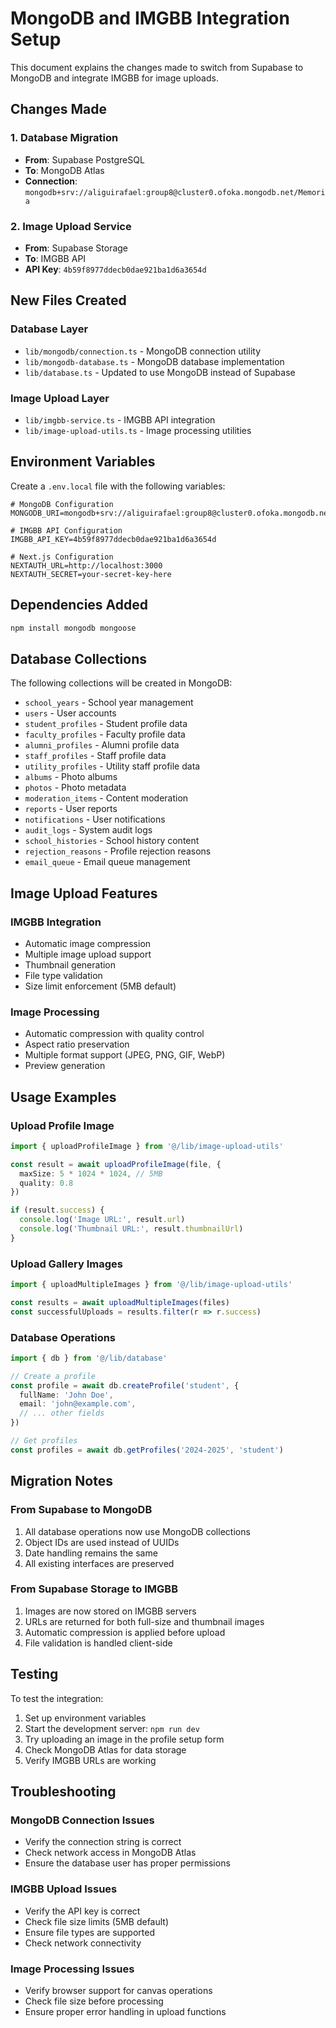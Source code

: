 # MongoDB and IMGBB Integration Setup

This document explains the changes made to switch from Supabase to MongoDB and integrate IMGBB for image uploads.

## Changes Made

### 1. Database Migration
- **From**: Supabase PostgreSQL
- **To**: MongoDB Atlas
- **Connection**: `mongodb+srv://aliguirafael:group8@cluster0.ofoka.mongodb.net/Memoria`

### 2. Image Upload Service
- **From**: Supabase Storage
- **To**: IMGBB API
- **API Key**: `4b59f8977ddecb0dae921ba1d6a3654d`

## New Files Created

### Database Layer
- `lib/mongodb/connection.ts` - MongoDB connection utility
- `lib/mongodb-database.ts` - MongoDB database implementation
- `lib/database.ts` - Updated to use MongoDB instead of Supabase

### Image Upload Layer
- `lib/imgbb-service.ts` - IMGBB API integration
- `lib/image-upload-utils.ts` - Image processing utilities

## Environment Variables

Create a `.env.local` file with the following variables:

```env
# MongoDB Configuration
MONGODB_URI=mongodb+srv://aliguirafael:group8@cluster0.ofoka.mongodb.net/Memoria

# IMGBB API Configuration
IMGBB_API_KEY=4b59f8977ddecb0dae921ba1d6a3654d

# Next.js Configuration
NEXTAUTH_URL=http://localhost:3000
NEXTAUTH_SECRET=your-secret-key-here
```

## Dependencies Added

```bash
npm install mongodb mongoose
```

## Database Collections

The following collections will be created in MongoDB:

- `school_years` - School year management
- `users` - User accounts
- `student_profiles` - Student profile data
- `faculty_profiles` - Faculty profile data
- `alumni_profiles` - Alumni profile data
- `staff_profiles` - Staff profile data
- `utility_profiles` - Utility staff profile data
- `albums` - Photo albums
- `photos` - Photo metadata
- `moderation_items` - Content moderation
- `reports` - User reports
- `notifications` - User notifications
- `audit_logs` - System audit logs
- `school_histories` - School history content
- `rejection_reasons` - Profile rejection reasons
- `email_queue` - Email queue management

## Image Upload Features

### IMGBB Integration
- Automatic image compression
- Multiple image upload support
- Thumbnail generation
- File type validation
- Size limit enforcement (5MB default)

### Image Processing
- Automatic compression with quality control
- Aspect ratio preservation
- Multiple format support (JPEG, PNG, GIF, WebP)
- Preview generation

## Usage Examples

### Upload Profile Image
```typescript
import { uploadProfileImage } from '@/lib/image-upload-utils'

const result = await uploadProfileImage(file, {
  maxSize: 5 * 1024 * 1024, // 5MB
  quality: 0.8
})

if (result.success) {
  console.log('Image URL:', result.url)
  console.log('Thumbnail URL:', result.thumbnailUrl)
}
```

### Upload Gallery Images
```typescript
import { uploadMultipleImages } from '@/lib/image-upload-utils'

const results = await uploadMultipleImages(files)
const successfulUploads = results.filter(r => r.success)
```

### Database Operations
```typescript
import { db } from '@/lib/database'

// Create a profile
const profile = await db.createProfile('student', {
  fullName: 'John Doe',
  email: 'john@example.com',
  // ... other fields
})

// Get profiles
const profiles = await db.getProfiles('2024-2025', 'student')
```

## Migration Notes

### From Supabase to MongoDB
1. All database operations now use MongoDB collections
2. Object IDs are used instead of UUIDs
3. Date handling remains the same
4. All existing interfaces are preserved

### From Supabase Storage to IMGBB
1. Images are now stored on IMGBB servers
2. URLs are returned for both full-size and thumbnail images
3. Automatic compression is applied before upload
4. File validation is handled client-side

## Testing

To test the integration:

1. Set up environment variables
2. Start the development server: `npm run dev`
3. Try uploading an image in the profile setup form
4. Check MongoDB Atlas for data storage
5. Verify IMGBB URLs are working

## Troubleshooting

### MongoDB Connection Issues
- Verify the connection string is correct
- Check network access in MongoDB Atlas
- Ensure the database user has proper permissions

### IMGBB Upload Issues
- Verify the API key is correct
- Check file size limits (5MB default)
- Ensure file types are supported
- Check network connectivity

### Image Processing Issues
- Verify browser support for canvas operations
- Check file size before processing
- Ensure proper error handling in upload functions
